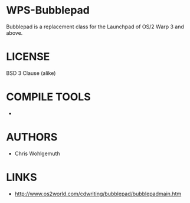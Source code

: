 WPS-Bubblepad
=============
Bubblepad is a replacement class for the Launchpad of OS/2 Warp 3 and above.

LICENSE
=============
BSD 3 Clause (alike)

COMPILE TOOLS
=============
*

AUTHORS
=============
* Chris Wohlgemuth

LINKS
=============
* http://www.os2world.com/cdwriting/bubblepad/bubblepadmain.htm